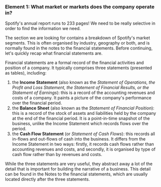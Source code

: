 ### **Element 1: What market or markets does the company operate in?**

Spotify's annual report runs to 233 pages! We need to be really selective in order to find the information we need.

The section we are looking for contains a breakdown of Spotify's market segments. This is often organised by industry, geography or both, and is normally found in the notes to the financial statements. Before continuing, let's quickly recap what financial statements are.

Financial statements are a formal record of the financial activities and position of a company. It typically comprises three statements (presented as tables), including:

1. the **Income Statement** (also known as the _Statement of Operations, the Profit and Loss Statement, the Statement of Financial Results, or the Statement of Earnings_): this is a record of the accounting revenues and costs of a company. It paints a picture of the company's performance over the financial period.
2. the **Balance Sheet** (also known as the _Statement of Financial Position_): this is a record of the stock of assets and liabilities held by the company at the end of the financial period. It is a point-in-time snapshot of the business, unlike the Income Statement which records flows over the period.
3. the **Cash Flow Statement** (or _Statement of Cash Flows_): this records all in-flows and out-flows of cash into the business. It differs from the Income Statement in two ways: firstly, it records cash flows rather than accounting revenues and costs, and secondly, it is organised by type of cash flow rather than by revenues and costs.

While the three statements are very useful, they abstract away a lot of the detail that is important for building the narrative of a business. This detail can be found in the Notes to the financial statements, which are usually located directly after the three statements.
